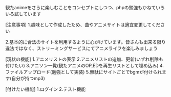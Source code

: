 観たanimeをさらに楽しむことをコンセプトにしつつ、phpの勉強もかねていろいろ試しています

[注意事項]
1.趣味として作成したため、曲やアニメサイトは適宜変更してください

2.基本的に合法のサイトを利用するように心がけています。皆さんも出来る限り違法ではなく、ストリーミングサービスにてアニメライフを楽しみましょう

[現状の機能]
1.アニメリストの表示
2.アニメリストの追加、更新(いずれ削除も付けたい)
3.アニソン一覧(観たアニメのOP,EDを再生リストとして埋め込み)
4.ファイルアップロード(勉強として実装)
5.無駄にサイトごとでbgmが付けられます(自分が持つmp3)

[付けたい機能]
1.ログイン
2.テスト機能